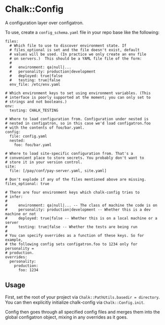 # Chalk::Config

A configuration layer over configatron.

To use, create a `config_schema.yaml` file in your repo base like the
following:

    files:
      # Which file to use to discover environment state. If
      # files_optional is set and the file doesn't exist, default
      # values will be used. (In practice we only create an env file
      # on servers.)  This should be a YAML file file of the form:
      #
      #   environment: qa|null|...
      #   personality: production|development
      #   deployed: true|false
      #   testing: true|false
      env_file: /etc/env.yaml

    # Which environment keys to set using environment variables. (This
    # interface is poorly supported at the moment; you can only set to
    # strings and not booleans.)
    env:
      testing: CHALK_TESTING

    # Where to load configuration from. Configuration under nested is
    # nested in configatron, so in this case we'd load configatron.foo
    # with the contents of foo/bar.yaml.
    config:
      file: config.yaml
      nested:
        foo: foo/bar.yaml

    # Where to load site-specific configuration from. That's a
    # convenient place to store secrets. You probably don't want to
    # store it in your version control.
    site:
      file: [/pay/conf/pay-server.yaml, site.yaml]

    # Don't explode if any of the files mentioned above are missing.
    files_optional: true

    # There are four environment keys which chalk-config tries to
    # infer:
    #
    #     environment: qa|null|... -- The class of machine the code is on
    #     personality: production|development -- Whether this is a dev machine or not
    #     deployed: true|false -- Whether this is on a local machine or a server
    #     testing: true|false -- Whether the tests are being run
    #
    # You can specify overrides as a function of these keys. So for example,
    # the following config sets configatron.foo to 1234 only for personality =
    # production.
    overrides:
      personality:
        production:
          foo: 1234

## Usage

First, set the root of your project via `Chalk::PathUtils.basedir =
directory`. You can then explicitly initialize chalk-config via
`Chalk::Config.init`.

Config then goes through all specified config files and merges them
into the global configatron object, mixing in any overrides as it
goes.
